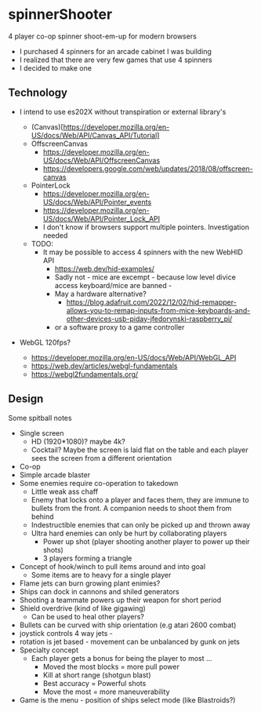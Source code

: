 spinnerShooter
==============

4 player co-op spinner shoot-em-up for modern browsers

* I purchased 4 spinners for an arcade cabinet I was building
* I realized that there are very few games that use 4 spinners
* I decided to make one


Technology
----------

* I intend to use es202X without transpiration or external library's
    * (Canvas)[https://developer.mozilla.org/en-US/docs/Web/API/Canvas_API/Tutorial]
    * OffscreenCanvas
        * https://developer.mozilla.org/en-US/docs/Web/API/OffscreenCanvas
        * https://developers.google.com/web/updates/2018/08/offscreen-canvas
    * PointerLock
        * https://developer.mozilla.org/en-US/docs/Web/API/Pointer_events
        * https://developer.mozilla.org/en-US/docs/Web/API/Pointer_Lock_API
        * I don't know if browsers support multiple pointers. Investigation needed
    * TODO:
        * It may be possible to access 4 spinners with the new WebHID API
            * https://web.dev/hid-examples/
            * Sadly not - mice are excempt - because low level divice access keyboard/mice are banned - 
            * May a hardware alternative?
                * https://blog.adafruit.com/2022/12/02/hid-remapper-allows-you-to-remap-inputs-from-mice-keyboards-and-other-devices-usb-piday-jfedorynski-raspberry_pi/
            * or a software proxy to a game controller

* WebGL 120fps?
    * https://developer.mozilla.org/en-US/docs/Web/API/WebGL_API
    * https://web.dev/articles/webgl-fundamentals
    * https://webgl2fundamentals.org/


Design
------

Some spitball notes

* Single screen
    * HD (1920*1080)? maybe 4k? 
    * Cocktail? Maybe the screen is laid flat on the table and each player sees the screen from a different orientation
* Co-op
* Simple arcade blaster
* Some enemies require co-operation to takedown
    * Little weak ass chaff
    * Enemy that locks onto a player and faces them, they are immune to bullets from the front. A companion needs to shoot them from behind
    * Indestructible enemies that can only be picked up and thrown away
    * Ultra hard enemies can only be hurt by collaborating players
        * Power up shot (player shooting another player to power up their shots)
        * 3 players forming a triangle
* Concept of hook/winch to pull items around and into goal
    * Some items are to heavy for a single player
* Flame jets can burn growing plant enimies?
* Ships can dock in cannons and shiled generators
* Shooting a teammate powers up their weapon for short period
* Shield overdrive (kind of like gigawing)
    * Can be used to heal other players?
* Bullets can be curved with ship orientation (e.g atari 2600 combat)
* joystick controls 4 way jets - 
* rotation is jet based - movement can be unbalanced by gunk on jets
* Specialty concept
    * Each player gets a bonus for being the player to most ...
        * Moved the most blocks = more pull power
        * Kill at short range (shotgun blast)
        * Best accuracy = Powerful shots
        * Move the most = more maneuverability
* Game is the menu - position of ships select mode (like Blastroids?)